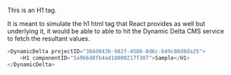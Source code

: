 This is an H1 tag.

It is meant to simulate the h1 html tag that React provides as well but underlying it, it would be able to able to hit the Dynamic Delta CMS service to fetch the resultant values.

```js
<DynamicDelta projectID="384d043b-982f-4586-8d6c-b49c86d8da25">
    <H1 componentID="5a966d8fb4ad18000217f307">Sample</H1>
</DynamicDelta>
```